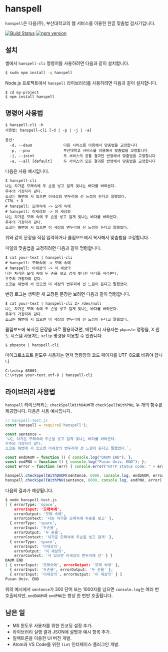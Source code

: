 # hanspell
`hanspell`은 다음(주), 부산대학교의 웹 서비스를 이용한 한글 맞춤법 검사기입니다.

[![Build Status](https://travis-ci.org/9beach/hanspell.svg?branch=master)](https://travis-ci.org/9beach/hanspell) [![npm version](https://badge.fury.io/js/hanspell.svg)](https://badge.fury.io/js/hanspell)

## 설치
셸에서 `hanspell-cli` 명령어를 사용하려면 다음과 같이 설치합니다. 
```sh
$ sudo npm install -g hanspell
```
Node.js 프로젝트에서 `hanspell` 라이브러리를 사용하려면 다음과 같이 
설치합니다. 
```
$ cd my-project
$ npm install hanspell
```

## 명령어 사용법

```
$ hanspell-cli -h
사용법: hanspell-cli [-d | -p | -j | -a] 

옵션:
  -d, --daum              다음 서비스를 이용해서 맞춤법을 교정합니다
  -p, --pnu               부산대학교 서비스를 이용해서 맞춤법을 교정합니다
  -j, --joint             두 서비스의 공통 결과만 반영해서 맞춤법을 교정합니다
  -a, --all [default]     두 서비스의 모든 결과를 반영해서 맞춤법을 교정합니다
```

다음은 사용 예시입니다.

<pre><code>$ hanspell-cli
나는 차가운 모래속에 두 손을 넣고 검게 빛나는 바다를 바라본다.
우주의 가장자리 같다.
쇼코는 해변에 서 있으면 이세상의 변두리에 선 느낌이 든다고 말했었다.
<kbd>CTRL + D</kbd>
# hanspell: 모래속에 -> 모래 속에
# hanspell: 이세상의 -> 이 세상의
나는 차가운 모래 속에 두 손을 넣고 검게 빛나는 바다를 바라본다.
우주의 가장자리 같다.
쇼코는 해변에 서 있으면 이 세상의 변두리에 선 느낌이 든다고 말했었다.
</code></pre>

위와 같이 문장을 직접 입력하거나 클립보드에서 복사해서 맞춤법을 교정합니다. 

파일의 맞춤법을 교정하려면 다음과 같이 명령합니다.
```
$ cat your-text | hanspell-cli
# hanspell: 모래속에 -> 모래 속에
# hanspell: 이세상의 -> 이 세상의
나는 차가운 모래 속에 두 손을 넣고 검게 빛나는 바다를 바라본다.
우주의 가장자리 같다.
쇼코는 해변에 서 있으면 이 세상의 변두리에 선 느낌이 든다고 말했었다.
```
변경 로그는 생략한 채 교정된 문장만 보려면 다음과 같이 명령합니다.
```
$ cat your-text | hanspell-cli 2> /dev/null
나는 차가운 모래 속에 두 손을 넣고 검게 빛나는 바다를 바라본다.
우주의 가장자리 같다.
쇼코는 해변에 서 있으면 이 세상의 변두리에 선 느낌이 든다고 말했었다.
```
클립보드에 복사된 문장을 바로 활용하려면, 
매킨토시 사용자는 `pbpaste` 명령을, X 윈도 시스템 사용자는 `xclip` 명령을 
이용할 수 있습니다.
```
$ pbpaste | hanspell-cli
```

마이크로소프트 윈도우 사용자는 먼저 명령창의 코드 페이지를 UTF-8으로 바꿔야 
합니다
```
C:\>chcp 65001 
C:\>type your-text.utf-8 | hanspell-cli
```

## 라이브러리 사용법
`hanspell` 라이브러리는 `checkSpellWithDAUM`과 `checkSpellWithPNU`, 두 개의 
함수를 제공합니다. 다음은 사용 예시입니다.
```js
// hanspell-test.js
const hanspell = require('hanspell');

const sentence =
`나는 차가운 모래속에 두손을 넣고 검게 빛나는 바다를 바라본다.
우주의 가장자리 같다.
쇼코는 해변에 서 있으면 이세상의 변두리에 선 느낌이 든다고 말했었다.`;

const endDAUM = function () { console.log("DAUM END"); };
const endPNU = function () { console.log("Pusan Univ. END"); };
const error = function (err) { console.error("HTTP status code: " + err); };

hanspell.checkSpellWithDAUM(sentence, 6000, console.log, endDAUM, error);
hanspell.checkSpellWithPNU(sentence, 6000, console.log, endPNU, error);
```
다음의 결과가 예상됩니다.
```sh
$ node hanspell-test.js
[ { errorType: 'space',
    errorInput: '모래속에',
    errorOutput: '모래 속에',
    errorContext: '나는 차가운 모래속에 두손을 넣고' },
  { errorType: 'space',
    errorInput: '두손을',
    errorOutput: '두 손을',
    errorContext: '차가운 모래속에 두손을 넣고 검게' },
  { errorType: 'space',
    errorInput: '이세상의',
    errorOutput: '이 세상의',
    errorContext: '서 있으면 이세상의 변두리에 선' } ]
DAUM END
[ { errorInput: '모래속에', errorOutput: '모래 속에' },
  { errorInput: '두손을', errorOutput: '두 손을' },
  { errorInput: '이세상의', errorOutput: '이 세상의' } ]
Pusan Univ. END
```
위의 예시에서 `sentence`가 300 단어 또는 1000자를 넘으면 `console.log`는 
여러 번 호출되지만, `endDAUM`과 `endPNU`는 항상 한 번만 호출됩니다.

## 남은 일
* MS 윈도우 사용자를 위한 인코딩 설정 추가.
* 라이브러리 실행 결과 JSON에 설명과 예시 항목 추가.
* 일렉트론을 이용한 UI 버전 개발.
* Atom과 VS Code를 위한 `lint` 인터페이스 플러그인 개발.
